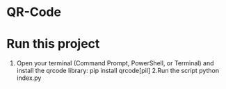 # QR-Code
# Run this project
1. Open your terminal (Command Prompt, PowerShell, or Terminal) and install the qrcode library:
    pip install qrcode[pil]
2.Run the script
    python index.py

